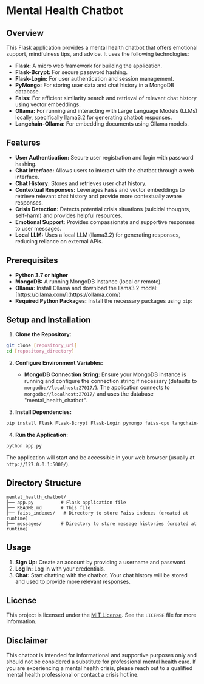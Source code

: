 
# Mental Health Chatbot

## Overview

This Flask application provides a mental health chatbot that offers emotional support, mindfulness tips, and
advice. It uses the following technologies:

*   **Flask:** A micro web framework for building the application.
*   **Flask-Bcrypt:** For secure password hashing.
*   **Flask-Login:** For user authentication and session management.
*   **PyMongo:**  For storing user data and chat history in a MongoDB database.
*   **Faiss:** For efficient similarity search and retrieval of relevant chat history using vector embeddings.
*   **Ollama:** For running and interacting with Large Language Models (LLMs) locally, specifically llama3.2 for
generating chatbot responses.
*   **Langchain-Ollama:** For embedding documents using Ollama models.

## Features

*   **User Authentication:** Secure user registration and login with password hashing.
*   **Chat Interface:**  Allows users to interact with the chatbot through a web interface.
*   **Chat History:** Stores and retrieves user chat history.
*   **Contextual Responses:**  Leverages Faiss and vector embeddings to retrieve relevant chat history and provide
more contextually aware responses.
*   **Crisis Detection:** Detects potential crisis situations (suicidal thoughts, self-harm) and provides helpful
resources.
*   **Emotional Support:** Provides compassionate and supportive responses to user messages.
*   **Local LLM:** Uses a local LLM (llama3.2) for generating responses, reducing reliance on external APIs.

## Prerequisites

*   **Python 3.7 or higher**
*   **MongoDB:**  A running MongoDB instance (local or remote).
*   **Ollama:**  Install Ollama and download the llama3.2 model: [https://ollama.com/](https://ollama.com/)
*   **Required Python Packages:**  Install the necessary packages using `pip`:

## Setup and Installation

1.  **Clone the Repository:**

```bash
git clone [repository_url]
cd [repository_directory]
```

2.  **Configure Environment Variables:**

    *   **MongoDB Connection String:** Ensure your MongoDB instance is running and configure the connection string
if necessary (defaults to `mongodb://localhost:27017/`). The application connects to `mongodb://localhost:27017/`
and uses the database "mental\_health\_chatbot".

3.  **Install Dependencies:**

```bash
pip install Flask Flask-Bcrypt Flask-Login pymongo faiss-cpu langchain-ollama ollama
```

4.  **Run the Application:**

```bash
python app.py
```

The application will start and be accessible in your web browser (usually at `http://127.0.0.1:5000/`).

## Directory Structure

```
mental_health_chatbot/
├── app.py          # Flask application file
├── README.md       # This file
├── faiss_indexes/   # Directory to store Faiss indexes (created at runtime)
├── messages/       # Directory to store message histories (created at runtime)
```

## Usage

1.  **Sign Up:**  Create an account by providing a username and password.
2.  **Log In:**  Log in with your credentials.
3.  **Chat:**  Start chatting with the chatbot.  Your chat history will be stored and used to provide more
relevant responses.

## License

This project is licensed under the [MIT License](LICENSE).  See the `LICENSE` file for more information.

## Disclaimer

This chatbot is intended for informational and supportive purposes only and should not be considered a substitute
for professional mental health care.  If you are experiencing a mental health crisis, please reach out to a
qualified mental health professional or contact a crisis hotline.



